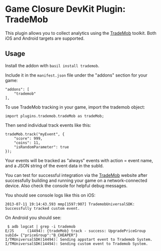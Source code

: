 # Game Closure DevKit Plugin: TradeMob

This plugin allows you to collect analytics using the [TradeMob](https://trademob.atlassian.net/wiki/display/public/Trademob+Wiki+Homepage) toolkit.  Both iOS and Android targets are supported.

## Usage

Install the addon with `basil install trademob`.

Include it in the `manifest.json` file under the "addons" section for your game:

~~~
"addons": [
	"trademob"
],
~~~

To use TradeMob tracking in your game, import the trademob object:

~~~
import plugins.trademob.tradeMob as tradeMob;
~~~

Then send individual track events like this:

~~~
tradeMob.track("myEvent", {
	"score": 999,
	"coins": 11,
	"isRandomParameter": true
});
~~~

Your events will be tracked as "always" events with action = event name, and a JSON string of the event data in the subId.

You can test for successful integration via the [TradeMob](https://trademob.atlassian.net/wiki/display/public/Trademob+Wiki+Homepage) website after successfully building and running your game on a network-connected device.  Also check the console for helpful debug messages.

You should see console logs like this on iOS:

~~~
2013-07-11 19:14:43.593 mmp[1597:907] TrademobUniversalSDK: Successfully tracked custom event.
~~~

On Android you should see:

~~~
 $ adb logcat | grep -i trademob
E/JS      (14494): {tradeMob} track - success: UpgradePriceGroup subId= {"priceGroup":"B_CHEAPER"}
I/TMUniversalSDK(14494): Sending appstart event to Trademob System.
I/TMUniversalSDK(14494): Sending custom event to Trademob System.
~~~
